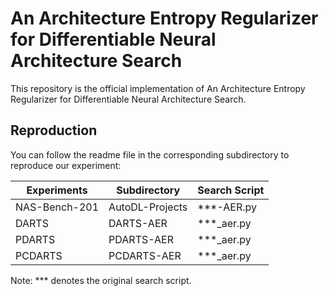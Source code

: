 # An Architecture Entropy Regularizer for Differentiable Neural Architecture Search

This repository is the official implementation of An Architecture Entropy Regularizer for Differentiable Neural Architecture Search.

## Reproduction

You can follow the readme file in the corresponding subdirectory to reproduce our experiment:

| Experiments  | Subdirectory   | Search Script |
| -------------|----------------|---------------|
| NAS-Bench-201| AutoDL-Projects| ***-AER.py    |
| DARTS        | DARTS-AER      | ***_aer.py    |
| PDARTS       | PDARTS-AER     | ***_aer.py    |
| PCDARTS      | PCDARTS-AER    | ***_aer.py    |

Note: *** denotes the original search script.

